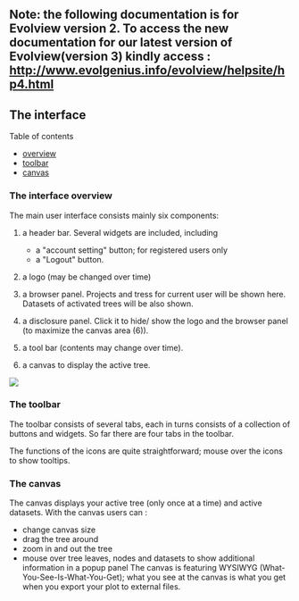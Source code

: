 ## Note: the following documentation is for Evolview version 2. To access the new documentation for our latest version of Evolview(version 3) kindly access : http://www.evolgenius.info/evolview/helpsite/hp4.html


## The interface

Table of contents
* [overview](#the-interface-overview)
* [toolbar](#the-toolbar)
* [canvas](#the-canvas)

### The interface overview

The main user interface consists mainly six components:

1. a header bar. Several widgets are included, including
   * a "account setting" button; for registered users only
   * a "Logout" button.

2. a logo (may be changed over time)
3. a browser panel. Projects and tress for current user will be shown here. Datasets of activated trees will be also shown.
4. a disclosure panel. Click it to hide/ show the logo and the browser panel (to maximize the canvas area (6)).
5. a tool bar (contents may change over time).
6. a canvas to display the active tree.

![](images/TheInterface_interface_overview.png)

### The toolbar
The toolbar consists of several tabs, each in turns consists of a collection of buttons and widgets. So far there are four tabs in the toolbar.

The functions of the icons are quite straightforward; mouse over the icons to show tooltips.

### The canvas

The canvas displays your active tree (only once at a time) and active datasets. With the canvas users can :
* change canvas size
* drag the tree around
* zoom in and out the tree
* mouse over tree leaves, nodes and datasets to show additional information in a popup panel
The canvas is featuring WYSIWYG (What-You-See-Is-What-You-Get); what you see at the canvas is what you get when you export your plot to external files.
